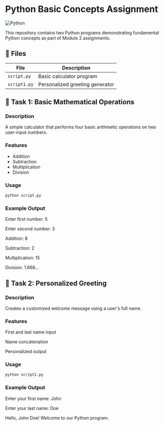 # Python Basic Concepts Assignment

![Python](https://img.shields.io/badge/Python-3.x-blue.svg)

This repository contains two Python programs demonstrating fundamental Python concepts as part of Module 2 assignments.

## 📁 Files

| File        | Description                          |
|-------------|--------------------------------------|
| `script.py` | Basic calculator program             |
| `script1.py`| Personalized greeting generator      |

## 🧮 Task 1: Basic Mathematical Operations

### Description
A simple calculator that performs four basic arithmetic operations on two user-input numbers.

### Features
- Addition
- Subtraction 
- Multiplication
- Division

### Usage
```bash
python script.py

```
### Example Output

Enter first number: 5

Enter second number: 3

Addition: 8

Subtraction: 2  

Multiplication: 15

Division: 1.666...

## 👋 Task 2: Personalized Greeting
### Description
Creates a customized welcome message using a user's full name.

### Features
First and last name input

Name concatenation

Personalized output

### Usage
```bash
python script1.py
```
### Example Output

Enter your first name: John

Enter your last name: Doe

Hello, John Doe! Welcome to our Python program.
